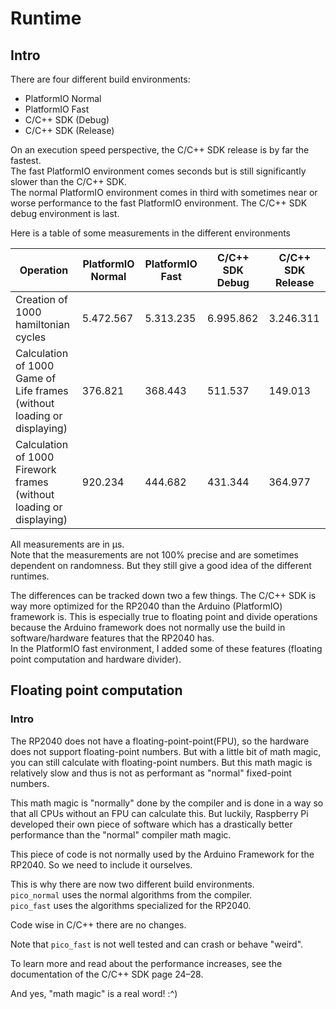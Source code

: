 # Runtime

## Intro
There are four different build environments:
- PlatformIO Normal
- PlatformIO Fast
- C/C++ SDK (Debug)
- C/C++ SDK (Release)

On an execution speed perspective, the C/C++ SDK release is by far the fastest.  
The fast PlatformIO environment comes seconds but is still significantly slower than the C/C++ SDK.  
The normal PlatformIO environment comes in third with sometimes near or worse performance to the fast PlatformIO environment.
The C/C++ SDK debug environment is last.

Here is a table of some measurements in the different environments

| Operation                                                                   | PlatformIO Normal | PlatformIO Fast | C/C++ SDK Debug | C/C++ SDK Release |
|-----------------------------------------------------------------------------|-------------------|-----------------|-----------------|-------------------|
| Creation of 1000 hamiltonian cycles                                         | 5.472.567         | 5.313.235       | 6.995.862       | 3.246.311         |
| Calculation of 1000 Game of Life frames<br/>(without loading or displaying) | 376.821           | 368.443         | 511.537         | 149.013           |
| Calculation of 1000 Firework frames<br/>(without loading or displaying)     | 920.234           | 444.682         | 431.344         | 364.977           |

All measurements are in µs.  
Note that the measurements are not 100% precise and are sometimes dependent on randomness.
But they still give a good idea of the different runtimes.

The differences can be tracked down two a few things.
The C/C++ SDK is way more optimized for the RP2040 than the Arduino (PlatformIO) framework is.
This is especially true to floating point
and divide operations
because the Arduino framework does not normally use the build in software/hardware features that the RP2040 has.  
In the PlatformIO fast environment, I added some of these features (floating point computation and hardware divider).

## Floating point computation

### Intro
The RP2040 does not have a floating-point-point(FPU), so the hardware does not support floating-point numbers.
But with a little bit of math magic, you can still calculate with floating-point numbers.
But this math magic is relatively slow and thus is not as performant as "normal" fixed-point numbers.

This math magic is "normally" done by the compiler and is done in a way so that all CPUs without an FPU can calculate this.
But luckily, Raspberry Pi developed their own piece of software which has a drastically better performance than the "normal" compiler math magic.

This piece of code is not normally used by the Arduino Framework for the RP2040.
So we need to include it ourselves.

This is why there are now two different build environments.  
`pico_normal` uses the normal algorithms from the compiler.  
`pico_fast` uses the algorithms specialized for the RP2040.  

Code wise in C/C++ there are no changes.

Note that `pico_fast` is not well tested and can crash or behave "weird".

To learn more and read about the performance increases, see the documentation of the C/C++ SDK page 24–28.

And yes, "math magic" is a real word! :^)